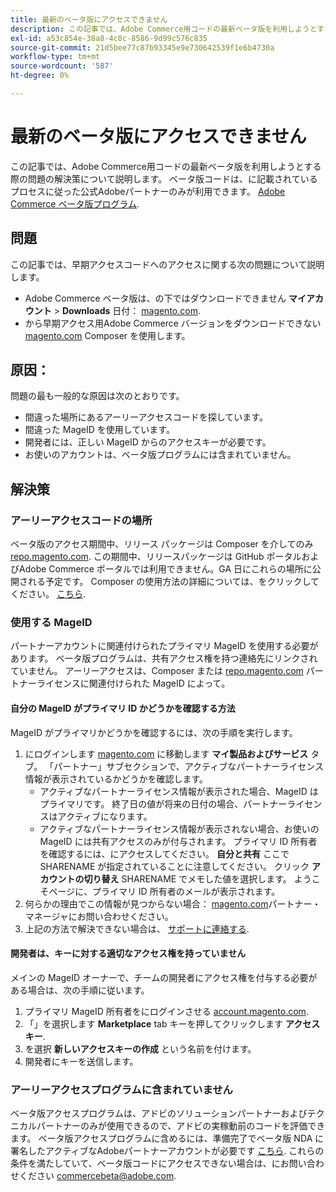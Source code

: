 ```yaml
---
title: 最新のベータ版にアクセスできません
description: この記事では、Adobe Commerce用コードの最新ベータ版を利用しようとする際の問題の解決策について説明します。 ベータ版コードは、[Adobe Commerce ベータ版プログラム ] （https://github.com/magento/magento2/wiki/Magento-Beta-Program）に記載されているプロセスに従った公式Adobeパートナーのみが利用できます。
exl-id: a53c854e-38a8-4c8c-8586-9d99c576c835
source-git-commit: 21d5bee77c87b93345e9e730642539f1e6b4730a
workflow-type: tm+mt
source-wordcount: '587'
ht-degree: 0%

---
```


# 最新のベータ版にアクセスできません

この記事では、Adobe Commerce用コードの最新ベータ版を利用しようとする際の問題の解決策について説明します。 ベータ版コードは、に記載されているプロセスに従った公式Adobeパートナーのみが利用できます。 [Adobe Commerce ベータ版プログラム](https://github.com/magento/magento2/wiki/Magento-Beta-Program).

## 問題

この記事では、早期アクセスコードへのアクセスに関する次の問題について説明します。

* Adobe Commerce ベータ版は、の下ではダウンロードできません **マイアカウント** > **Downloads** 日付： [magento.com](https://account.magento.com/customer/account/login).
* から早期アクセス用Adobe Commerce バージョンをダウンロードできない [magento.com](https://account.magento.com/customer/account/login) Composer を使用します。

## 原因：

問題の最も一般的な原因は次のとおりです。

* 間違った場所にあるアーリーアクセスコードを探しています。
* 間違った MageID を使用しています。
* 開発者には、正しい MageID からのアクセスキーが必要です。
* お使いのアカウントは、ベータ版プログラムには含まれていません。

## 解決策

### アーリーアクセスコードの場所

ベータ版のアクセス期間中、リリース パッケージは Composer を介してのみ [repo.magento.com](https://repo.magento.com/). この期間中、リリースパッケージは GitHub ポータルおよびAdobe Commerce ポータルでは利用できません。GA 日にこれらの場所に公開される予定です。 Composer の使用方法の詳細については、をクリックしてください。 [こちら](https://devdocs.magento.com/guides/v2.3/install-gde/composer.html).

### 使用する MageID

パートナーアカウントに関連付けられたプライマリ MageID を使用する必要があります。 ベータ版プログラムは、共有アクセス権を持つ連絡先にリンクされていません。 アーリーアクセスは、Composer または [repo.magento.com](https://repo.magento.com/) パートナーライセンスに関連付けられた MageID によって。

#### 自分の MageID がプライマリ ID かどうかを確認する方法

MageID がプライマリかどうかを確認するには、次の手順を実行します。

1. にログインします [magento.com](https://account.magento.com/customer/account/login) に移動します **マイ製品およびサービス** タブ。 「パートナー」サブセクションで、アクティブなパートナーライセンス情報が表示されているかどうかを確認します。
   * アクティブなパートナーライセンス情報が表示された場合、MageID はプライマリです。 終了日の値が将来の日付の場合、パートナーライセンスはアクティブになります。
   * アクティブなパートナーライセンス情報が表示されない場合、お使いの MageID には共有アクセスのみが付与されます。 プライマリ ID 所有者を確認するには、にアクセスしてください。 **自分と共有** ここで SHARENAME が指定されていることに注意してください。 クリック **アカウントの切り替え** SHARENAME でメモした値を選択します。 ようこそページに、プライマリ ID 所有者のメールが表示されます。
1. 何らかの理由でこの情報が見つからない場合： [magento.com](https://account.magento.com/customer/account/login)パートナー・マネージャにお問い合わせください。
1. 上記の方法で解決できない場合は、 [サポートに連絡する](/help/help-center-guide/help-center/magento-help-center-user-guide.md#merchant-not-displayed).

#### 開発者は、キーに対する適切なアクセス権を持っていません

メインの MageID オーナーで、チームの開発者にアクセス権を付与する必要がある場合は、次の手順に従います。

1. プライマリ MageID 所有者をにログインさせる [account.magento.com](https://account.magento.com/customer/account/login).
1. 「」を選択します **Marketplace** tab キーを押してクリックします **アクセスキー**.
1. を選択 **新しいアクセスキーの作成** という名前を付けます。
1. 開発者にキーを送信します。

### アーリーアクセスプログラムに含まれていません

ベータ版アクセスプログラムは、アドビのソリューションパートナーおよびテクニカルパートナーのみが使用できるので、アドビの実稼動前のコードを評価できます。 ベータ版アクセスプログラムに含めるには、準備完了でベータ版 NDA に署名したアクティブなAdobeパートナーアカウントが必要です [こちら](https://github.com/magento/magento2/wiki/Magento-Beta-Program). これらの条件を満たしていて、ベータ版コードにアクセスできない場合は、にお問い合わせください [commercebeta@adobe.com](mailto:commercebeta@adobe.com).
